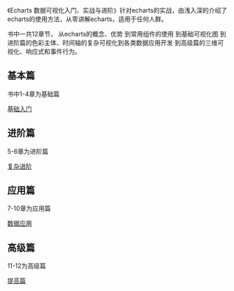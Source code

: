 《Echarts 数据可视化入门、实战与进阶》针对echarts的实战，由浅入深的介绍了echarts的使用方法，从零讲解echarts，适用于任何人群。

书中一共12章节， 从echarts的概念、优势 到常用组件的使用 到基础可视化图 到进阶篇的色彩主体、时间轴的复杂可视化到各类数据应用开发 到高级篇的三维可视化、响应式和事件行为。

## 基本篇

书中1-4章为基础篇

[基础入门](./echarts/1basics.md)

## 进阶篇

5-6章为进阶篇

[复杂进阶](./echarts/2complex.md)

## 应用篇

7-10章为应用篇

[数据应用](./echarts/3app.md)

## 高级篇

11-12为高级篇

[提高篇](./echarts/4advanced.md)

